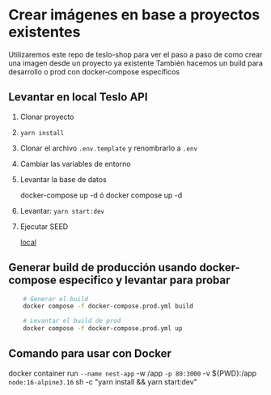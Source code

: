 # Crear imágenes en base a proyectos existentes

Utilizaremos este repo de teslo-shop para ver el paso a paso de como crear una imagen desde un proyecto ya existente
También hacemos un build para desarrollo o prod con docker-compose específicos

## Levantar en local Teslo API

1. Clonar proyecto
2. ```yarn install```
3. Clonar el archivo ```.env.template``` y renombrarlo a ```.env```
4. Cambiar las variables de entorno
5. Levantar la base de datos

    docker-compose up -d
    ó
    docker compose up -d

6. Levantar: `yarn start:dev`

7. Ejecutar SEED

    [local](http://localhost:3000/api/seed)

## Generar build de producción usando docker-compose especifico y levantar para probar

```bash
    # Generar el build
    docker compose -f docker-compose.prod.yml build

    # Levantar el build de prod
    docker compose -f docker-compose.prod.yml up
```

## Comando para usar con Docker

docker container run `
--name nest-app `
-w /app `
-p 80:3000 `
-v ${PWD}:/app `
node:16-alpine3.16 `
sh -c "yarn install && yarn start:dev"
